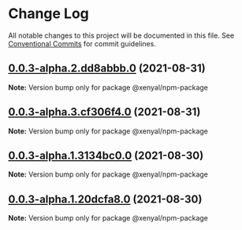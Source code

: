 # Change Log

All notable changes to this project will be documented in this file.
See [Conventional Commits](https://conventionalcommits.org) for commit guidelines.

## [0.0.3-alpha.2.dd8abbb.0](https://github.com/xenyal/monorepo-packaging/compare/@xenyal/npm-package@0.0.3-alpha.3.cf306f4.0...@xenyal/npm-package@0.0.3-alpha.2.dd8abbb.0) (2021-08-31)

**Note:** Version bump only for package @xenyal/npm-package





## [0.0.3-alpha.3.cf306f4.0](https://github.com/xenyal/monorepo-packaging/compare/@xenyal/npm-package@0.0.3-alpha.1.3134bc0.0...@xenyal/npm-package@0.0.3-alpha.3.cf306f4.0) (2021-08-31)

**Note:** Version bump only for package @xenyal/npm-package





## [0.0.3-alpha.1.3134bc0.0](https://github.com/xenyal/monorepo-packaging/compare/@xenyal/npm-package@0.0.3-alpha.1.20dcfa8.0...@xenyal/npm-package@0.0.3-alpha.1.3134bc0.0) (2021-08-30)

**Note:** Version bump only for package @xenyal/npm-package





## [0.0.3-alpha.1.20dcfa8.0](https://github.com/xenyal/monorepo-packaging/compare/@xenyal/npm-package@0.0.2...@xenyal/npm-package@0.0.3-alpha.1.20dcfa8.0) (2021-08-30)

**Note:** Version bump only for package @xenyal/npm-package
